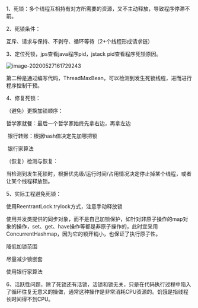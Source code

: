 1、死锁：多个线程互相持有对方所需要的资源，又不主动释放，导致程序停滞不前。

2、死锁条件：

  互斥、请求与保持、不剥夺、循环等待（2+个线程形成请求链）

3、定位死锁，jps查看java程序pid，jstack pid查看程序死锁原因。

![image-20200527161729243](https://imagebag.oss-cn-chengdu.aliyuncs.com/img/image-20200527161729243.png)

  第二种是通过编写代码，ThreadMaxBean，可以检测到发生死锁线程，进而进行程序控制干预。

4、修复死锁：

  （避免）更换加锁顺序：

哲学家就餐：最后一个哲学家始终先拿右边，再拿左边

​    银行转账：根据hash值决定先加哪把锁

​    银行家算法

  （恢复）检测与恢复：

​    当检测到发生死锁时，根据优先级/运行时间/占用情况决定停止掉某个线程，或者让某个线程释放锁。

5、实际工程避免死锁：

  使用ReentrantLock.trylock方式，注意手动释放锁

  使用并发类提供的同步对象，而不是自己加锁保护，如针对非原子操作的map对象的操作，set、get、have操作等都是非原子操作的，此时宜采用ConcurrentHashmap，因为它的锁开销小，也保证了执行原子性。

  降低加锁范围

  尽量减少锁嵌套

  使用银行家算法

6、活跃性问题，除了死锁还有活锁，活锁和锁无关，只是在代码执行过程中陷入了循环往复无意义的操做，通常这种操作是非常消耗CPU资源的。饥饿是指线程长时间得不到CPU。